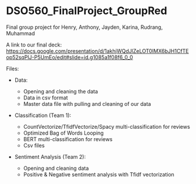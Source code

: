 # DSO560_FinalProject_GroupRed
Final group project for Henry, Anthony, Jayden, Karina, Rudrang, Muhammad

A link to our final deck: https://docs.google.com/presentation/d/1akhjWQdJlZeLOT0IMX6bJH1CfTEop52sqPlJ-P5UmEo/edit#slide=id.g1085a1f08f6_0_0

Files: 

- Data: 
    - Opening and cleaning the data
    - Data in csv format
    - Master data file with pulling and cleaning of our data
    
- Classification (Team 1):
    - CountVectorize/TfidfVectorize/Spacy multi-classification for reviews 
    - Optimized Bag of Words Looping
    - BERT multi-classification for reviews
    - Csv files

- Sentiment Analysis (Team 2):
    - Opening and cleaning data
    - Positive & Negative sentiment analysis with Tfidf vectorization

